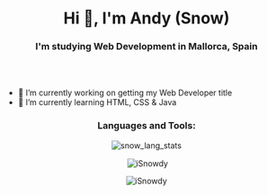 <h1 align="center">Hi 👋, I'm Andy (Snow)</h1>
<h3 align="center">I'm studying Web Development in Mallorca, Spain</h3>

<br>
<br>

- 🔭 I’m currently working on getting my Web Developer title
- 🌱 I’m currently learning HTML, CSS & Java



<h3 align="center">Languages and Tools:</h3>

<p align="center">
  <img src="https://github-readme-stats.vercel.app/api/top-langs?username=iSnowdy&theme=algolia&show_icons=true&locale=en&layout=compact" alt="snow_lang_stats">
</p>

<p align="center">
  &nbsp;<img align="center" src="https://github-readme-stats.vercel.app/api?username=iSnowdy&theme=algolia&show_icons=true&locale=en" alt="iSnowdy" />
</p>

<p align="center">
  <img align="center" src="https://github-readme-streak-stats.herokuapp.com/?user=iSnowdy&theme=algolia" alt="iSnowdy" />
</p>
